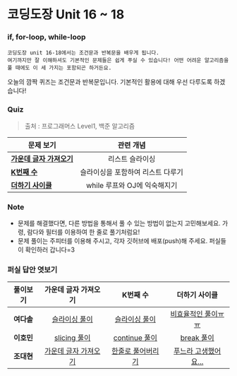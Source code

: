 # 코딩도장 Unit 16 ~ 18
### if, for-loop, while-loop
```
코딩도장 unit 16-18에서는 조건문과 반복문을 배우게 됩니다.
여기까지만 잘 이해하셔도 기본적인 문제들은 쉽게 푸실 수 있습니다! 어떤 어려운 알고리즘을 풀 때에도 이 세 가지는 포함되곤 하거든요.
```
오늘의 깜짝 퀴즈는 조건문과 반복문입니다. 기본적인 활용에 대해 우선 다루도록 하겠습니다!

### Quiz
> 출처 : 프로그래머스 Level1, 백준 알고리즘

|  <center>문제 보기</center> |  <center>관련 개념</center> |
|:--------|:--------:|
|**[가운데 글자 가져오기](https://programmers.co.kr/learn/courses/30/lessons/12903)** | <center>리스트 슬라이싱</center> |
|**[K번째 수](https://programmers.co.kr/learn/courses/30/lessons/42748?language=python3)** | <center>슬라이싱을 포함하여 리스트 다루기</center> |
|**[더하기 사이클](https://www.acmicpc.net/problem/1110)** | <center>while 루프와 OJ에 익숙해지기</center> |

### Note
* 문제를 해결했다면, 다른 방법을 통해서 풀 수 있는 방법이 없는지 고민해보세요. 가령, 람다와 필터를 이용하여 한 줄로 풀기처럼요!
* 문제 풀이는 주피터를 이용해 주시고, 각자 깃허브에 배포(push)해 주세요. 퍼실들이 확인하러 갑니다=3

### 퍼실 답안 엿보기
|  <center>풀이보기</center> |  <center>가운데 글자 가져오기</center> |  <center>K번째 수</center> | <center>더하기 사이클</center> |
|:--------:|:--------:|:--------:|:--------:|
|**여다솔** | <center>[슬라이싱 풀이](https://github.com/seraaaayeo/Modulabs-aiffelbasic/blob/master/Python_CoingDojang/0911_unit16-18/%EA%B0%80%EC%9A%B4%EB%8D%B0%20%EA%B8%80%EC%9E%90%20%EA%B0%80%EC%A0%B8%EC%98%A4%EA%B8%B0-Dasol.ipynb)</center> | <center>[슬라이싱 풀이](https://github.com/seraaaayeo/Modulabs-aiffelbasic/blob/master/Python_CoingDojang/0911_unit16-18/K%EB%B2%88%EC%A7%B8%20%EC%88%98-Dasol.ipynb)</center> | <center>[비효율적인 풀이ㅠㅠ](https://github.com/seraaaayeo/Modulabs-aiffelbasic/blob/master/Python_CoingDojang/0911_unit16-18/%EB%8D%94%ED%95%98%EA%B8%B0%20%EC%82%AC%EC%9D%B4%ED%81%B4-Dasol.ipynb)</center> |
|**이호민** | <center>[slicing 풀이](가운데%20글자%20가져오기-Homin.ipynb)</center> | <center>[continue 풀이](K번째%20수-Homin.ipynb)</center> | <center>[break 풀이](더하기%20사이클-Homin.ipynb)</center> |
|**조대현** | <center>[가운데 글자 가져오기](가운데글자가져오기-Daehyun.ipynb)</center> | <center>[한줄로 풀어버리기](K번째수-Daehyun.ipynb)</center> | <center>[푸느라 고생했어요...](더하기사이클-Daehyun.ipynb)</center> |

